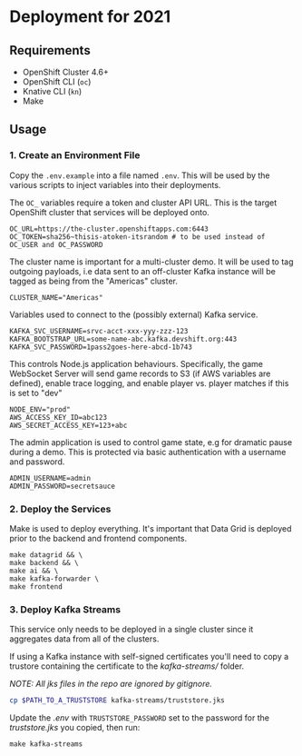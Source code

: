 # Deployment for 2021

## Requirements

* OpenShift Cluster 4.6+
* OpenShift CLI (`oc`)
* Knative CLI (`kn`)
* Make

## Usage

### 1. Create an Environment File

Copy the `.env.example` into a file named `.env`. This will be used by the
various scripts to inject variables into their deployments.

The `OC_` variables require a token and cluster API URL. This is the target
OpenShift cluster that services will be deployed onto.

```
OC_URL=https://the-cluster.openshiftapps.com:6443
OC_TOKEN=sha256~thisis-atoken-itsrandom # to be used instead of OC_USER and OC_PASSWORD
```

The cluster name is important for a multi-cluster demo. It will be used to
tag outgoing payloads, i.e data sent to an off-cluster Kafka instance will
be tagged as being from the "Americas" cluster.

```
CLUSTER_NAME="Americas"
```

Variables used to connect to the (possibly external) Kafka service.

```
KAFKA_SVC_USERNAME=srvc-acct-xxx-yyy-zzz-123
KAFKA_BOOTSTRAP_URL=some-name-abc.kafka.devshift.org:443
KAFKA_SVC_PASSWORD=1pass2goes-here-abcd-1b743
```

This controls Node.js application behaviours. Specifically, the game WebSocket
Server will send game records to S3 (if AWS variables are defined), enable trace
logging, and enable player vs. player matches if this is set to "dev"

```
NODE_ENV="prod"
AWS_ACCESS_KEY_ID=abc123
AWS_SECRET_ACCESS_KEY=123+abc
```

The admin application is used to control game state, e.g for dramatic pause
during a demo. This is protected via basic authentication with a username and
password.

```
ADMIN_USERNAME=admin
ADMIN_PASSWORD=secretsauce
```

### 2. Deploy the Services

Make is used to deploy everything. It's important that Data Grid is deployed
prior to the backend and frontend components.

```
make datagrid && \
make backend && \
make ai && \
make kafka-forwarder \
make frontend
```

### 3. Deploy Kafka Streams

This service only needs to be deployed in a single cluster since it aggregates
data from all of the clusters.

If using a Kafka instance with self-signed certificates you'll need to copy a
trustore containing the certificate to the *kafka-streams/* folder.

_NOTE: All *jks* files in the repo are ignored by gitignore._

```bash
cp $PATH_TO_A_TRUSTSTORE kafka-streams/truststore.jks
```

Update the *.env* with `TRUSTSTORE_PASSWORD` set to the password for the
*truststore.jks* you copied, then run:


```
make kafka-streams
```